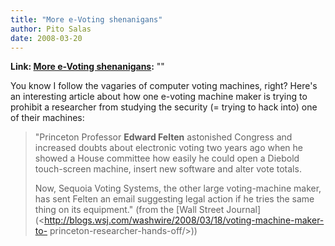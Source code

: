 ```yaml
---
title: "More e-Voting shenanigans"
author: Pito Salas
date: 2008-03-20
---
```


**Link: [More e-Voting shenanigans](None):** ""



You know I follow the vagaries of computer voting machines, right? Here's an
interesting article about how one e-voting machine maker is trying to prohibit
a researcher from studying the security (= trying to hack into) one of their
machines:

> "Princeton Professor **Edward Felten** astonished Congress and increased
> doubts about electronic voting two years ago when he showed a House
> committee how easily he could open a Diebold touch-screen machine, insert
> new software and alter vote totals.
>
> Now, Sequoia Voting Systems, the other large voting-machine maker, has sent
> Felten an email suggesting legal action if he tries the same thing on its
> equipment." (from the [Wall Street
> Journal](<http://blogs.wsj.com/washwire/2008/03/18/voting-machine-maker-to-
> princeton-researcher-hands-off/>))


